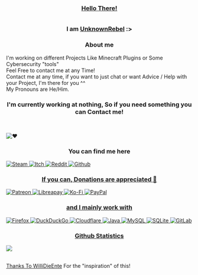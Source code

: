 <h3 align="center"><a href="https://youtu.be/dQw4w9WgXcQ">Hello There!</a>
  
<br>I am <a href="https://github.com/UnknownRebell">UnknownRebel</a> :>

<h3 align="center">About me</h3>
<p align=”center”>
I'm working on different Projects Like Minecraft Plugins or Some Cybersecurity "tools"
<br>Feel Free to contact me at any Time!
<br>Contact me at any time, if you want to just chat or want Advice / Help with your Project, I'm there for you ^^
<br>My Pronouns are He/Him.</p>

<h3 align="center">I'm currently working at nothing, So if you need something you can Contact me!</h3>

<br><p align=”center”><img alt="♥" src="https://img.shields.io/badge/Made%20with%20%E2%99%A5%20in-Germany-success?style=for-the-badge"></p>

<h3 align="center">You can find me here</h3>
<p align=”center”>
<a href="https://steamcommunity.com/id/UnknownRebell"><img alt="Steam" src="https://img.shields.io/badge/UnknownRebell-000000?style=for-the-badge&logo=steam&logoColor=white">
<a href="https://unknownrebell.itch.io/"><img alt="Itch" src="https://img.shields.io/badge/UnknownRebell-FA5C5C?style=for-the-badge&logo=itch.io&logoColor=white">
<a href="https://www.reddit.com/user/UnknownRebell/"><img alt="Reddit" src="https://img.shields.io/badge/UnknownRebell-FF4500?style=for-the-badge&logo=reddit&logoColor=white">
<a href="https://github.com/UnknownRebell"><img alt="Github" src="https://img.shields.io/github/followers/UnknownRebell?style=for-the-badge&logo=github"></p>

<h3 align="center">If you can, Donations are appreciated 💖</h3>
<p align=”center”>
<a href="https://www.patreon.com/UnknownRebell/"><img alt="Patreon" src="https://img.shields.io/badge/Patreon-F96854?style=for-the-badge&logo=patreon&logoColor=white">
<a href="https://liberapay.com/UnknownRebell/"><img alt="Libreapay" src="https://img.shields.io/badge/Liberapay-F6C915?style=for-the-badge&logo=liberapay&logoColor=black">
<a href="https://ko-fi.com/UnknownRebell"><img alt="Ko-Fi" src="https://img.shields.io/badge/Ko--fi-F16061?style=for-the-badge&logo=ko-fi&logoColor=white">
<img alt="PayPal" src="https://img.shields.io/badge/PayPal-00457C?style=for-the-badge&logo=paypal&logoColor=white">
<!--<img src="https://img.shields.io/github/sponsors/UnknownRebell">--></p>

<!--<h3 align="center">I personally use</h3>-->
<!--<p align=”center”>-->
<!--<img alt="Microsoft Windows 10" src="https://img.shields.io/badge/Windows_10-0078D6?style=for-the-badge&logo=windows&logoColor=white">-->
<!--<img alt="Linux" src="https://img.shields.io/badge/Linux-Dings">--></p>

<h3 align="center">and I mainly work with</h3>
<p align=”center”>
<img alt="Firefox" src="https://img.shields.io/badge/Firefox-FF7139?style=for-the-badge&logo=Firefox-Browser&logoColor=white">
<img alt="DuckDuckGo" src="https://img.shields.io/badge/DuckDuckGo-DE5833?style=for-the-badge&logo=DuckDuckGo&logoColor=white">
<img alt="Cloudflare" src="https://img.shields.io/badge/Cloudflare-F38020?style=for-the-badge&logo=Cloudflare&logoColor=white">
<img alt="Java" src="https://img.shields.io/badge/Java-ED8B00?style=for-the-badge&logo=java&logoColor=white">
<img alt="MySQL" src="https://img.shields.io/badge/MySQL-00000F?style=for-the-badge&logo=mysql&logoColor=white">
<img alt="SQLite" src="https://img.shields.io/badge/SQLite-07405E?style=for-the-badge&logo=sqlite&logoColor=white">
<img alt="GitLab" src="https://img.shields.io/badge/GitLab-330F63?style=for-the-badge&logo=gitlab&logoColor=white"></p>

<h3 align="center">Github Statistics</h3>
<p align=”center”>
<img src="https://github-readme-stats.vercel.app/api?username=UnknownRebell&count_private=true&theme=dark&show_icons=true"></p>
  
<br>Thanks To <a href="https://github.com/WilliDieEnte">WilliDieEnte</a> For the "inspiration" of this!
